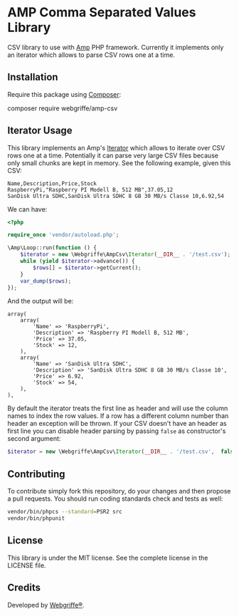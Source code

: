 # AMP Comma Separated Values Library

CSV library to use with [Amp](https://amphp.org/) PHP framework.
Currently it implements only an iterator which allows to parse CSV rows one at a time.

## Installation

Require this package using [Composer](https://getcomposer.org/):

  composer require webgriffe/amp-csv
  
## Iterator Usage

This library implements an Amp's [Iterator](https://amphp.org/amp/iterators/) which allows to iterate over CSV rows one at a time.
Potentially it can parse very large CSV files because only small chunks are kept in memory.
See the following example, given this CSV:

```csv
Name,Description,Price,Stock
RaspberryPi,"Raspberry PI Modell B, 512 MB",37.05,12
SanDisk Ultra SDHC,SanDisk Ultra SDHC 8 GB 30 MB/s Classe 10,6.92,54
```

We can have:

```php
<?php

require_once 'vendor/autoload.php';

\Amp\Loop::run(function () {
    $iterator = new \Webgriffe\AmpCsv\Iterator(__DIR__ . '/test.csv');
    while (yield $iterator->advance()) {
        $rows[] = $iterator->getCurrent();
    }
    var_dump($rows);
});
```

And the output will be:

```text
array(
    array(
        'Name' => 'RaspberryPi',
        'Description' => 'Raspberry PI Modell B, 512 MB',
        'Price' => 37.05,
        'Stock' => 12,
    ),
    array(
        'Name' => 'SanDisk Ultra SDHC',
        'Description' => 'SanDisk Ultra SDHC 8 GB 30 MB/s Classe 10',
        'Price' => 6.92,
        'Stock' => 54,
    ),
),
```

By default the iterator treats the first line as header and will use the column names to index the row values.
If a row has a different column number than header an exception will be thrown.
If your CSV doesn't have an header as first line you can disable header parsing by passing `false` as constructor's second argument:

```php
$iterator = new \Webgriffe\AmpCsv\Iterator(__DIR__ . '/test.csv',  false);
```

Contributing
------------

To contribute simply fork this repository, do your changes and then propose a pull requests.
You should run coding standards check and tests as well:

```bash
vendor/bin/phpcs --standard=PSR2 src
vendor/bin/phpunit
```

License
-------
This library is under the MIT license. See the complete license in the LICENSE file.

Credits
-------
Developed by [Webgriffe®](http://www.webgriffe.com/).
